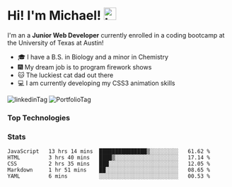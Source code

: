 # Hi!  I'm Michael! <img src="https://user-images.githubusercontent.com/1303154/88677602-1635ba80-d120-11ea-84d8-d263ba5fc3c0.gif" width="28px" alt="hi">

I'm an a **Junior Web Developer** currently enrolled in a coding bootcamp at the University of Texas at Austin!

- :mortar_board: I have a B.S. in Biology and a minor in Chemistry
- :fireworks: My dream job is to program firework shows
- :cat: The luckiest cat dad out there
- :computer: I am currently developing my CSS3 animation skills

![linkedinTag](https://img.shields.io/twitter/url?color=blue&label=LinkedIn&logo=linkedin&logoColor=white&style=for-the-badge&url=https%3A%2F%2Fwww.linkedin.com%2Fin%2Fmichaeljosephklein%2F)
![PortfolioTag](https://img.shields.io/twitter/url?color=success&label=Portfolio&style=for-the-badge&url=https%3A%2F%2Finklein1997.github.io%2FProfessional-Portfolio-V2%2F)

### Top Technologies


### Stats

<!--START_SECTION:waka-->
```text
JavaScript   13 hrs 14 mins  ███████████████▒░░░░░░░░░   61.62 % 
HTML         3 hrs 40 mins   ████▒░░░░░░░░░░░░░░░░░░░░   17.14 % 
CSS          2 hrs 35 mins   ███░░░░░░░░░░░░░░░░░░░░░░   12.05 % 
Markdown     1 hr 51 mins    ██░░░░░░░░░░░░░░░░░░░░░░░   08.65 % 
YAML         6 mins          ░░░░░░░░░░░░░░░░░░░░░░░░░   00.53 % 
```
<!--END_SECTION:waka-->
